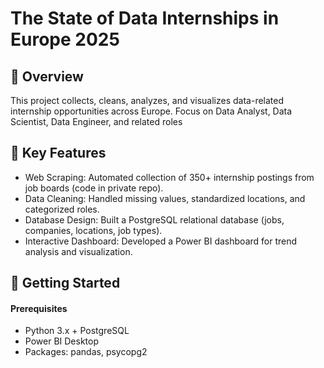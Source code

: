 # The State of Data Internships in Europe 2025


## 📌 Overview
This project collects, cleans, analyzes, and visualizes data-related internship opportunities across Europe. Focus on Data Analyst, Data Scientist, Data Engineer, and related roles

## 🔑 Key Features
- Web Scraping: Automated collection of 350+ internship postings from job boards (code in private repo).
- Data Cleaning: Handled missing values, standardized locations, and categorized roles.
- Database Design: Built a PostgreSQL relational database (jobs, companies, locations, job types).
- Interactive Dashboard: Developed a Power BI dashboard for trend analysis and visualization.

## 🚀 Getting Started
#### Prerequisites
- Python 3.x + PostgreSQL
- Power BI Desktop
- Packages: pandas, psycopg2

